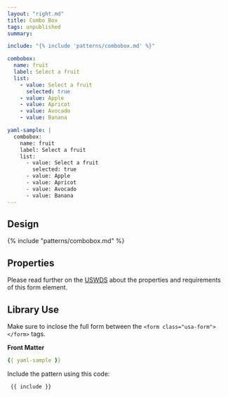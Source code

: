 ```yaml
---
layout: "right.md"
title: Combo Box
tags: unpublished
summary:

include: "{% include 'patterns/combobox.md' %}"

combobox:
  name: fruit
  label: Select a fruit
  list:
    - value: Select a fruit
      selected: true
    - value: Apple
    - value: Apricot
    - value: Avocado
    - value: Banana

yaml-sample: |
  combobox:
    name: fruit
    label: Select a fruit
    list:
      - value: Select a fruit
        selected: true
      - value: Apple
      - value: Apricot
      - value: Avocado
      - value: Banana
---
```


## Design
{% include "patterns/combobox.md" %}

## Properties
Please read further on the [USWDS](https://designsystem.digital.gov/components/combo-box/#using-the-combo-box-component-2) about the properties and requirements of this form element.

## Library Use
Make sure to inclose the full form between the `<form class="usa-form"> </form>` tags.


**Front Matter**
``` yml
{{ yaml-sample }}
```


Include the pattern using this code:

``` markdown
 {{ include }}
```


